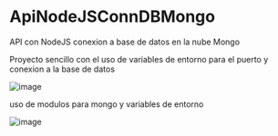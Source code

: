 # ApiNodeJSConnDBMongo
API con NodeJS conexion a base de datos en la nube Mongo

Proyecto sencillo con el uso de variables de entorno para el puerto y conexion a la base de datos 

![image](https://github.com/jarold-creator/ApiNodeJSConnDBMongo/assets/75136962/fbb5eee4-b4ea-4001-8495-7b7cd0749e40)

uso de modulos para mongo y variables de entorno

![image](https://github.com/jarold-creator/ApiNodeJSConnDBMongo/assets/75136962/9eff8e8c-80ab-4038-92e4-c87795ee00d4)


